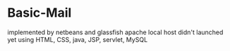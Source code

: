 # Basic-Mail
implemented by netbeans and glassfish apache 
local host
didn't launched yet 
using HTML, CSS, java, JSP, servlet, MySQL
